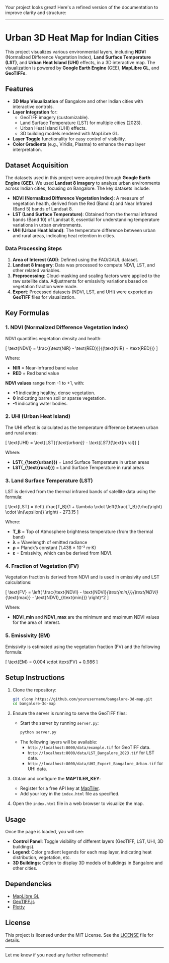 Your project looks great! Here's a refined version of the documentation to improve clarity and structure:

---

# Urban 3D Heat Map for Indian Cities

This project visualizes various environmental layers, including **NDVI** (Normalized Difference Vegetation Index), **Land Surface Temperature (LST)**, and **Urban Heat Island (UHI)** effects, in a 3D interactive map. The visualization is powered by **Google Earth Engine** (GEE), **MapLibre GL**, and **GeoTIFFs**.

## Features

- **3D Map Visualization** of Bangalore and other Indian cities with interactive controls.
- **Layer Integration** for:
  - GeoTIFF imagery (customizable).
  - Land Surface Temperature (LST) for multiple cities (2023).
  - Urban Heat Island (UHI) effects.
  - 3D building models rendered with MapLibre GL.
- **Layer Toggle** functionality for easy control of visibility.
- **Color Gradients** (e.g., Viridis, Plasma) to enhance the map layer interpretation.

## Dataset Acquisition

The datasets used in this project were acquired through **Google Earth Engine (GEE)**. We used **Landsat 8 imagery** to analyze urban environments across Indian cities, focusing on Bangalore. The key datasets include:

- **NDVI (Normalized Difference Vegetation Index)**: A measure of vegetation health, derived from the Red (Band 4) and Near Infrared (Band 5) bands of Landsat 8.
- **LST (Land Surface Temperature)**: Obtained from the thermal infrared bands (Band 10) of Landsat 8, essential for understanding temperature variations in urban environments.
- **UHI (Urban Heat Island)**: The temperature difference between urban and rural areas, indicating heat retention in cities.

### Data Processing Steps

1. **Area of Interest (AOI)**: Defined using the FAO/GAUL dataset.
2. **Landsat 8 Imagery**: Data was processed to compute NDVI, LST, and other related variables.
3. **Preprocessing**: Cloud-masking and scaling factors were applied to the raw satellite data. Adjustments for emissivity variations based on vegetation fraction were made.
4. **Export**: Processed datasets (NDVI, LST, and UHI) were exported as **GeoTIFF** files for visualization.

## Key Formulas

### 1. **NDVI (Normalized Difference Vegetation Index)**

NDVI quantifies vegetation density and health:

\[
\text{NDVI} = \frac{(\text{NIR} - \text{RED})}{(\text{NIR} + \text{RED})}
\]

Where:
- **NIR** = Near-Infrared band value
- **RED** = Red band value

**NDVI values** range from -1 to +1, with:
- **+1** indicating healthy, dense vegetation.
- **0** indicating barren soil or sparse vegetation.
- **-1** indicating water bodies.

### 2. **UHI (Urban Heat Island)**

The UHI effect is calculated as the temperature difference between urban and rural areas:

\[
\text{UHI} = \text{LST}_{\text{urban}} - \text{LST}_{\text{rural}}
\]

Where:
- **LST\(_{\text{urban}}\)** = Land Surface Temperature in urban areas
- **LST\(_{\text{rural}}\)** = Land Surface Temperature in rural areas

### 3. **Land Surface Temperature (LST)**

LST is derived from the thermal infrared bands of satellite data using the formula:

\[
\text{LST} = \left( \frac{T_B}{1 + \lambda \cdot \left(\frac{T_B}{\rho}\right) \cdot \ln(\epsilon)} \right) - 273.15
\]

Where:
- **T_B** = Top of Atmosphere brightness temperature (from the thermal band)
- **λ** = Wavelength of emitted radiance
- **ρ** = Planck’s constant (1.438 × 10⁻² m·K)
- **ε** = Emissivity, which can be derived from NDVI.

### 4. **Fraction of Vegetation (FV)**

Vegetation fraction is derived from NDVI and is used in emissivity and LST calculations:

\[
\text{FV} = \left( \frac{\text{NDVI} - \text{NDVI}_{\text{min}}}{\text{NDVI}_{\text{max}} - \text{NDVI}_{\text{min}}} \right)^2
\]

Where:
- **NDVI_min** and **NDVI_max** are the minimum and maximum NDVI values for the area of interest.

### 5. **Emissivity (EM)**

Emissivity is estimated using the vegetation fraction (FV) and the following formula:

\[
\text{EM} = 0.004 \cdot \text{FV} + 0.986
\]

## Setup Instructions

1. Clone the repository:
   ```bash
   git clone https://github.com/yourusername/bangalore-3d-map.git
   cd bangalore-3d-map
   ```

2. Ensure the server is running to serve the GeoTIFF files:
   - Start the server by running `server.py`:
     ```bash
     python server.py
     ```
   - The following layers will be available:
     - `http://localhost:8000/data/example.tif` for GeoTIFF data.
     - `http://localhost:8000/data/LST_Bangalore_2023.tif` for LST data.
     - `http://localhost:8000/data/UHI_Export_Bangalore_Urban.tif` for UHI data.

3. Obtain and configure the **MAPTILER_KEY**:
   - Register for a free API key at [MapTiler](https://www.maptiler.com/).
   - Add your key in the `index.html` file as specified.

4. Open the `index.html` file in a web browser to visualize the map.

## Usage

Once the page is loaded, you will see:
- **Control Panel**: Toggle visibility of different layers (GeoTIFF, LST, UHI, 3D buildings).
- **Legend**: Color gradient legends for each map layer, indicating heat distribution, vegetation, etc.
- **3D Buildings**: Option to display 3D models of buildings in Bangalore and other cities.

## Dependencies

- [MapLibre GL](https://maplibre.org/)
- [GeoTIFF.js](https://github.com/GeotiffJS/GeoTIFF.js)
- [Plotty](https://github.com/plottyjs/plotty)

## License

This project is licensed under the MIT License. See the [LICENSE](LICENSE) file for details.

---

Let me know if you need any further refinements!
